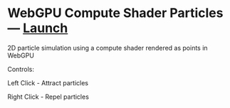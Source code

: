 # WebGPU Compute Shader Particles — [Launch](https://voormann.github.io/particles/)

2D particle simulation using a compute shader rendered as points in WebGPU

Controls:

Left Click - Attract particles

Right Click - Repel particles
